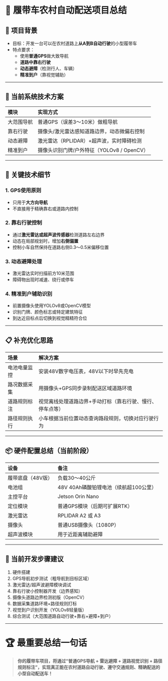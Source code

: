 # 📝 履带车农村自动配送项目总结

## 📍 项目背景

- 目标：开发一台可以在农村道路上**从A到B自动行驶**的小型履带车
- 特点要求：
  - 使用**普通GPS**做大致导航
  - **道路中靠右行驶**
  - **动态避障**（检测行人、车辆）
  - **精准到户**（靠视觉辅助）

---

## 💠 当前系统技术方案

| 模块         | 实现方式 |
|:------------|:---------|
| 大范围导航     | 普通GPS（误差3～10米）做粗导航 |
| 靠右行驶       | 摄像头/激光雷达感知道路边界，动态微偏右控制 |
| 动态避障       | 激光雷达（RPLIDAR）+超声波，实时障碍检测 |
| 精准到户       | 摄像头识别门牌/户外特征（YOLOv8 / OpenCV） |

---

## 💠 关键技术细节

### 1. GPS使用原则

- 只用于**大方向导航**
- 不直接用于精确靠右或道路内控制

### 2. 靠右行驶控制

- 通过**激光雷达或超声波传感器**检测道路左右边界
- 动态在局部规划时，增加**右侧偏置**
- 控制小车自然保持在道路右侧0.3～0.5米偏移位置

### 3. 动态避障处理

- 激光雷达实时扫描前方10米范围
- 障碍物出现时减速、绕行或停车

### 4. 精准到户辅助识别

- 前置摄像头使用YOLOv8或OpenCV模型
- 识别门牌、颜色标志或特定建筑特征
- 到达近目标点后切换到视觉精精符合位

---

## 📋 补充优化思路

| 场景         | 解决方案 |
|:------------|:---------|
| 电池电量监控   | 安装48V数字电压表，48V以下时早先充电 |
| 路况数据采集   | 用摄像头+GPS同步录制配送区域道路环境 |
| 道路规则标注   | 视觉离线处理道路边界+手动打标（靠右行驶、慢行、停车点等） |
| 路径规则执行   | 小车根据当前位置动态查询路段规则，切换对应行驶行为 |

---

## 📦 硬件配置总结（当前阶段）

| 设备         | 备注 |
|:------------|:-----|
| 履带底盘（48V版） | 负载30～40公斤 |
| 电池组        | 48V 40Ah磷酸铂锂电池（续航超100公里） |
| 主控平台      | Jetson Orin Nano |
| 定位模块      | 普通GPS模块（后期可扩展RTK） |
| 激光雷达      | RPLIDAR A2 或 A3 |
| 摄像头        | 普通USB摄像头（1080P） |
| 超声波模块    | 用于近距离辅助避障 |

---

## 🌟 当前开发步骤建议

1. 硬件搭建
2. GPS导航初步测试（粗导航到目标区域）
3. 激光雷达/超声波避障模块调试
4. 靠右行驶小控制器开发（边界感知）
5. 摄像头道路边界检测初版（OpenCV）
6. 数据采集道路环境+路径规则打标
7. 视觉到户识别开发（YOLOv8轻量版）
8. 综合测试（大范围道路自动行驶+靠右+避障+到户）

---

# 🏆 最重要总结一句话

> **你的履带车项目，将通过“普通GPS导航 + 雷达避障 + 道路视觉识别 + 路径规则标注”，实现真正能在农村道路自动行驶、遵守交通规则、精确配送的小型自动配送车！**

